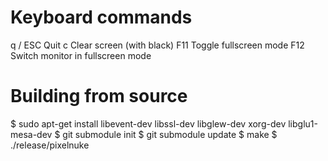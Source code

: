 
# Keyboard commands
  q / ESC     Quit
  c           Clear screen (with black)
  F11         Toggle fullscreen mode
  F12         Switch monitor in fullscreen mode


# Building from source

  $ sudo apt-get install libevent-dev libssl-dev libglew-dev xorg-dev libglu1-mesa-dev
  $ git submodule init
  $ git submodule update
  $ make
  $ ./release/pixelnuke

